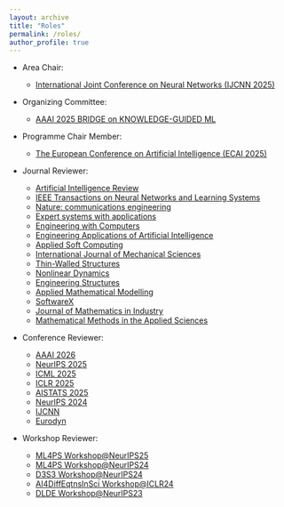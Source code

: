 ```yaml
---
layout: archive
title: "Roles"
permalink: /roles/
author_profile: true
---
```

      
- Area Chair:
 
  - [International Joint Conference on Neural Networks (IJCNN 2025)](https://2025.ijcnn.org)
    
- Organizing Committee:
  
  - [AAAI 2025 BRIDGE on KNOWLEDGE-GUIDED ML](https://sites.google.com/vt.edu/kgml-bridge-aaai-25/home)

- Programme Chair Member:
  
    - [The European Conference on Artificial Intelligence (ECAI 2025)](https://ecai2025.org)

- Journal Reviewer:
 
  - [Artificial Intelligence Review](https://link.springer.com/journal/10462)
  - [IEEE Transactions on Neural Networks and Learning Systems](https://cis.ieee.org/publications/t-neural-networks-and-learning-systems)
  - [Nature: communications engineering](https://www.nature.com/commseng/)
  - [Expert systems with applications](https://www.sciencedirect.com/journal/expert-systems-with-applications)
  - [Engineering with Computers](https://www.springer.com/journal/366)
  - [Engineering Applications of Artificial Intelligence](https://www.sciencedirect.com/journal/engineering-applications-of-artificial-intelligence)
  - [Applied Soft Computing](https://www.sciencedirect.com/journal/applied-soft-computing)
  - [International Journal of Mechanical Sciences](https://www.sciencedirect.com/journal/international-journal-of-mechanical-sciences)
  - [Thin-Walled Structures](https://www.sciencedirect.com/journal/thin-walled-structures)
  - [Nonlinear Dynamics](https://link.springer.com/journal/11071)
  - [Engineering Structures](https://www.sciencedirect.com/journal/engineering-structures)
  - [Applied Mathematical Modelling](https://www.sciencedirect.com/journal/applied-mathematical-modelling)
  - [SoftwareX](https://www.sciencedirect.com/journal/softwarex)
  - [Journal of Mathematics in Industry](https://mathematicsinindustry.springeropen.com)
  - [Mathematical Methods in the Applied Sciences](https://onlinelibrary.wiley.com/journal/10991476)

- Conference Reviewer:
  
  - [AAAI 2026](https://aaai.org/conference/aaai/aaai-26/)
  - [NeurIPS 2025](https://neurips.cc/)
  - [ICML 2025](https://icml.cc)
  - [ICLR 2025](https://iclr.cc)
  - [AISTATS 2025](https://aistats.org/aistats2025//)
  - [NeurIPS 2024](https://neurips.cc/)
  - [IJCNN](https://2023.ijcnn.org)
  - [Eurodyn](https://eurodyn2023.dryfta.com)
 
- Workshop Reviewer:
  
  - [ML4PS  Workshop@NeurIPS25](https://ml4physicalsciences.github.io/2025/)
  - [ML4PS  Workshop@NeurIPS24](https://ml4physicalsciences.github.io/2024/)
  - [D3S3 Workshop@NeurIPS24](https://d3s3workshop.github.io/)
  - [AI4DiffEqtnsInSci Workshop@ICLR24](https://openreview.net/group?id=ICLR.cc/2024/Workshop/AI4DiffEqtnsInSci/Reviewers&referrer=%5BHomepage%5D(%2F))
  - [DLDE Workshop@NeurIPS23](https://openreview.net/group?id=NeurIPS.cc/2023/Workshop/DLDE#tab-your-consoles)
